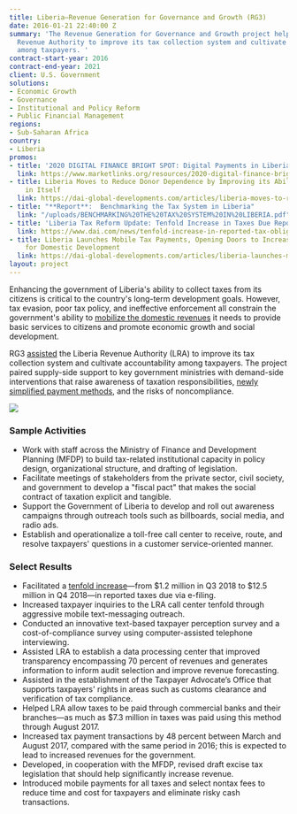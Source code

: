 ```yaml
---
title: Liberia—Revenue Generation for Governance and Growth (RG3)
date: 2016-01-21 22:40:00 Z
summary: 'The Revenue Generation for Governance and Growth project helped the Liberia
  Revenue Authority to improve its tax collection system and cultivate accountability
  among taxpayers. '
contract-start-year: 2016
contract-end-year: 2021
client: U.S. Government
solutions:
- Economic Growth
- Governance
- Institutional and Policy Reform
- Public Financial Management
regions:
- Sub-Saharan Africa
country:
- Liberia
promos:
- title: '2020 DIGITAL FINANCE BRIGHT SPOT: Digital Payments in Liberia'
  link: https://www.marketlinks.org/resources/2020-digital-finance-bright-spot-digital-payments-liberia
- title: Liberia Moves to Reduce Donor Dependence by Improving its Ability to Invest
    in Itself
  link: https://dai-global-developments.com/articles/liberia-moves-to-reduce-donor-dependence-by-improving-its-ability-to-invest-in-itself
- title: "**Report**:  Benchmarking the Tax System in Liberia"
  link: "/uploads/BENCHMARKING%20THE%20TAX%20SYSTEM%20IN%20LIBERIA.pdf"
- title: 'Liberia Tax Reform Update: Tenfold Increase in Taxes Due Reported Via E-Filing'
  link: https://www.dai.com/news/tenfold-increase-in-reported-tax-obligations-via-e-filing-marks-improved-transparency-governance-for-liberia
- title: Liberia Launches Mobile Tax Payments, Opening Doors to Increased Revenue
    for Domestic Development
  link: https://dai-global-developments.com/articles/liberia-launches-mobile-tax-payments-opening-doors-to-increased-revenue-for-domestic-development
layout: project
---
```


Enhancing the government of Liberia's ability to collect taxes from its citizens is critical to the country's long-term development goals. However, tax evasion, poor tax policy, and ineffective enforcement all constrain the government's ability to [mobilize the domestic revenues](http://dai-global-developments.com/articles/big-data-and-domestic-resource-mobilization-how-donors-can-help-developing-countries-increase-revenue?utm_source=daidotcom) it needs to provide basic services to citizens and promote economic growth and social development.

RG3 [assisted](https://www.liberianobserver.com/news/usaid-liberia-rg3-project-donates-it-equipment-to-lra/) the Liberia Revenue Authority (LRA) to improve its tax collection system and cultivate accountability among taxpayers. The project paired supply-side support to key government ministries with demand-side interventions that raise awareness of taxation responsibilities, [newly simplified payment methods](http://dai-global-developments.com/articles/liberia-launches-mobile-tax-payments-opening-doors-to-increased-revenue-for-domestic-development), and the risks of noncompliance.

![](https://assetify-dai.com/projects/Liberia_RG3_image.jpg)

### Sample Activities

* Work with staff across the Ministry of Finance and Development Planning (MFDP) to build tax-related institutional capacity in policy design, organizational structure, and drafting of legislation.
* Facilitate meetings of stakeholders from the private sector, civil society, and government to develop a "fiscal pact" that makes the social contract of taxation explicit and tangible.
* Support the Government of Liberia to develop and roll out awareness campaigns through outreach tools such as billboards, social media, and radio ads.
* Establish and operationalize a toll-free call center to receive, route, and resolve taxpayers' questions in a customer service-oriented manner.

### Select Results

* Facilitated a [tenfold increase](https://www.dai.com/news/tenfold-increase-in-reported-tax-obligations-via-e-filing-marks-improved-transparency-governance-for-liberia)—from $1.2 million in Q3 2018 to $12.5 million in Q4 2018—in reported taxes due via e-filing.
* Increased taxpayer inquiries to the LRA call center tenfold through aggressive mobile text-messaging outreach.
* Conducted an innovative text-based taxpayer perception survey and a cost-of-compliance survey using computer-assisted telephone interviewing.
* Assisted LRA to establish a data processing center that improved transparency encompassing 70 percent of revenues and generates information to inform audit selection and improve revenue forecasting.
* Assisted in the establishment of the Taxpayer Advocate’s Office that supports taxpayers' rights in areas such as customs clearance and verification of tax compliance.
* Helped LRA allow taxes to be paid through commercial banks and their branches—as much as $7.3 million in taxes was paid using this method through August 2017.
* Increased tax payment transactions by 48 percent between March and August 2017, compared with the same period in 2016; this is expected to lead to increased revenues for the government.
* Developed, in cooperation with the MFDP, revised draft excise tax legislation that should help significantly increase revenue.
* Introduced mobile payments for all taxes and select nontax fees to reduce time and cost for taxpayers and eliminate risky cash transactions.
